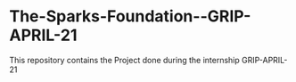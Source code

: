 # The-Sparks-Foundation--GRIP-APRIL-21
This repository contains the Project done during the internship GRIP-APRIL-21
